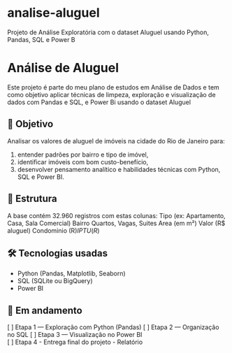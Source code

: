 # analise-aluguel
Projeto de Análise Exploratória com o dataset Aluguel usando Python, Pandas, SQL e Power B

# Análise de Aluguel

Este projeto é parte do meu plano de estudos em Análise de Dados e tem como objetivo aplicar técnicas de limpeza, exploração e visualização de dados com Pandas e SQL, e Power Bi usando o dataset Aluguel

## 📌 Objetivo
Analisar os valores de aluguel de imóveis na cidade do Rio de Janeiro para:
1. entender padrões por bairro e tipo de imóvel,
2. identificar imóveis com bom custo-benefício,
3. desenvolver pensamento analítico e habilidades técnicas com Python, SQL e Power BI.
   
## 📁 Estrutura
A base contém 32.960 registros com estas colunas:
Tipo (ex: Apartamento, Casa, Sala Comercial)
Bairro
Quartos, Vagas, Suites
Area (em m²)
Valor (R$ aluguel)
Condominio (R$)
IPTU (R$)

## 🛠️ Tecnologias usadas
- Python (Pandas, Matplotlib, Seaborn)
- SQL (SQLite ou BigQuery)
- Power BI

## 🚧 Em andamento
[ ] Etapa 1 — Exploração com Python (Pandas)
[ ] Etapa 2 — Organização no SQL
[ ] Etapa 3 — Visualização no Power BI  
[ ] Etapa 4 - Entrega final do projeto - Relatório
